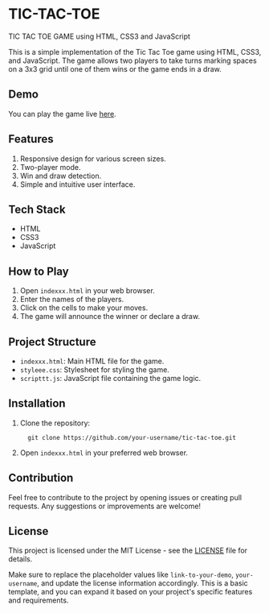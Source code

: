 # TIC-TAC-TOE
TIC TAC TOE GAME using HTML, CSS3 and JavaScript

This is a simple implementation of the Tic Tac Toe game using HTML, CSS3, and JavaScript. The game allows two players to take turns marking spaces on a 3x3 grid until one of them wins or the game ends in a draw.

## Demo

You can play the game live [here](https://renuckam.github.io/TIC-TAC-TOE/).

## Features

1. Responsive design for various screen sizes.
2. Two-player mode.
3. Win and draw detection.
4. Simple and intuitive user interface.

## Tech Stack

- HTML
- CSS3
- JavaScript

## How to Play

1. Open `indexxx.html` in your web browser.
2. Enter the names of the players.
3. Click on the cells to make your moves.
4. The game will announce the winner or declare a draw.

## Project Structure

- `indexxx.html`: Main HTML file for the game.
- `styleee.css`: Stylesheet for styling the game.
- `scripttt.js`: JavaScript file containing the game logic.

## Installation

1. Clone the repository:

         git clone https://github.com/your-username/tic-tac-toe.git
   

2. Open `indexxx.html` in your preferred web browser.

## Contribution

Feel free to contribute to the project by opening issues or creating pull requests. Any suggestions or improvements are welcome!

## License

This project is licensed under the MIT License - see the [LICENSE](LICENSE) file for details.

Make sure to replace the placeholder values like `link-to-your-demo`, `your-username`, and update the license information accordingly. This is a basic template, and you can expand it based on your project's specific features and requirements.

